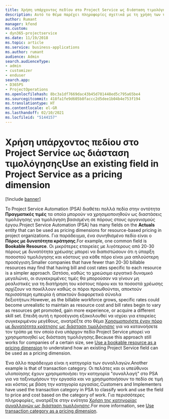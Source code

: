 ```yaml
---
title: Χρήση υπάρχοντος πεδίου στο Project Service ως διάσταση τιμολόγησης
description: Αυτό το θέμα παρέχει πληροφορίες σχετικά με τη χρήση των υπαρχόντων πεδίων Project Service ως διαστάσεις τιμολόγησης.
author: Rumant
manager: kfend
ms.custom:
- dyn365-projectservice
ms.date: 11/19/2018
ms.topic: article
ms.service: business-applications
ms.author: rumant
audience: Admin
search.audienceType:
- admin
- customizer
- enduser
search.app:
- D365PS
- ProjectOperations
ms.openlocfilehash: 8bc3a1df7669dac43b45d781448ed5c795a65be4
ms.sourcegitcommit: 418fa1fe9d605b8faccc2d5dee1b04b4e753f194
ms.translationtype: HT
ms.contentlocale: el-GR
ms.lasthandoff: 02/10/2021
ms.locfileid: "5144157"
---
```

# <a name="use-an-existing-field-in-project-service-as-a-pricing-dimension"></a><span data-ttu-id="67792-103">Χρήση υπάρχοντος πεδίου στο Project Service ως διάσταση τιμολόγησης</span><span class="sxs-lookup"><span data-stu-id="67792-103">Use an existing field in Project Service as a pricing dimension</span></span>

[!include [banner](../includes/psa-now-project-operations.md)]

<span data-ttu-id="67792-104">Το Project Service Automation (PSA) διαθέτει πολλά πεδία στην οντότητα **Πραγματικές τιμές** τα οποία μπορούν να χρησιμοποιηθούν ως διαστάσεις τιμολόγησης για τιμολόγηση βασισμένη σε πόρους στους οργανισμούς έργου.</span><span class="sxs-lookup"><span data-stu-id="67792-104">Project Service Automation (PSA) has many fields on the **Actuals** entity that can be used as pricing dimensions for resource-based pricing in project organizations.</span></span> <span data-ttu-id="67792-105">Για παράδειγμα, ένα συνηθισμένο πεδίο είναι ο **Πόρος με δυνατότητα κράτησης**.</span><span class="sxs-lookup"><span data-stu-id="67792-105">For example, one common field is **Bookable Resource**.</span></span> <span data-ttu-id="67792-106">Οι μικρότερες εταιρείες με λιγότερους από 20-30 πόρους με δυνατότητα χρέωσης μπορεί να διαπιστώσουν ότι η ύπαρξη ποσοστού τιμολόγησης και κόστους για κάθε πόρο είναι μια απλούστερη προσέγγιση.</span><span class="sxs-lookup"><span data-stu-id="67792-106">Smaller companies that have fewer than 20-30 billable resources may find that having bill and cost rates specific to each resource is a simpler approach.</span></span> <span data-ttu-id="67792-107">Ωστόσο, καθώς το χρεώσιμο εργατικό δυναμικό μεγαλώνει, οι συγκεκριμένες τιμές θα μπορούσαν να γίνουν μη ρεαλιστικές για τη διατήρηση του κόστους πόρου και τα ποσοστά χρέωσης αρχίζουν να ποικίλλουν καθώς οι πόροι προωθούνται, αποκτούν περισσότερη εμπειρία ή αποκτούν διαφορετικά σύνολα δεξιοτήτων.</span><span class="sxs-lookup"><span data-stu-id="67792-107">However, as the billable workforce grows, specific rates could become unrealistic to maintain as resource cost and bill rates begin to vary as resources get promoted, gain more experience, or acquire a different skill set.</span></span> <span data-ttu-id="67792-108">Επειδή αυτή η προσέγγιση εξακολουθεί να ισχύει για εταιρείες συγκεκριμένου μεγέθους, ανατρέξτε στο θέμα [Χρησιμοποιήστε έναν πόρο με δυνατότητα κράτησης ως διάσταση τιμολόγησης](bookable-resource-pricing-dimension.md) για να κατανοήσετε τον τρόπο με τον οποίο ένα υπάρχον πεδίο Project Service μπορεί να χρησιμοποιηθεί ως διάσταση τιμολόγησης.</span><span class="sxs-lookup"><span data-stu-id="67792-108">Because this approach still works for companies of a certain size, see [Use a bookable resource as a pricing dimension](bookable-resource-pricing-dimension.md) to understand how an existing Project Service field can be used as a pricing dimension.</span></span>

<span data-ttu-id="67792-109">Ένα άλλο παράδειγμα είναι η κατηγορία των συναλλαγών.</span><span class="sxs-lookup"><span data-stu-id="67792-109">Another example is that of transaction category.</span></span> <span data-ttu-id="67792-110">Οι πελάτες και οι υπεύθυνοι υλοποίησης έχουν χρησιμοποιήσει την κατηγορία "συναλλαγή" στο PSA για να ταξινομήσουν την εργασία και να χρησιμοποιήσουν το πεδίο σε τιμή και κόστος με βάση την κατηγορία εργασίας.</span><span class="sxs-lookup"><span data-stu-id="67792-110">Customers and Implementers have used the transaction category in PSA to classify work and use the field to price and cost based on the category of work.</span></span> <span data-ttu-id="67792-111">Για περισσότερες πληροφορίες, ανατρέξτε στην ενότητα [Χρήση της κατηγορίας συναλλαγών ως διάσταση τιμολόγησης](transaction-category-pricing-dimension.md).</span><span class="sxs-lookup"><span data-stu-id="67792-111">For more information, see [Use transaction category as a pricing dimension](transaction-category-pricing-dimension.md).</span></span>
